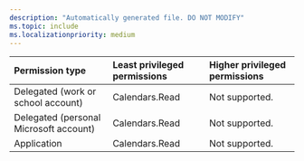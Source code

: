 ```yaml
---
description: "Automatically generated file. DO NOT MODIFY"
ms.topic: include
ms.localizationpriority: medium
---
```


|Permission type|Least privileged permissions|Higher privileged permissions|
|:---|:---|:---|
|Delegated (work or school account)|Calendars.Read|Not supported.|
|Delegated (personal Microsoft account)|Calendars.Read|Not supported.|
|Application|Calendars.Read|Not supported.|


